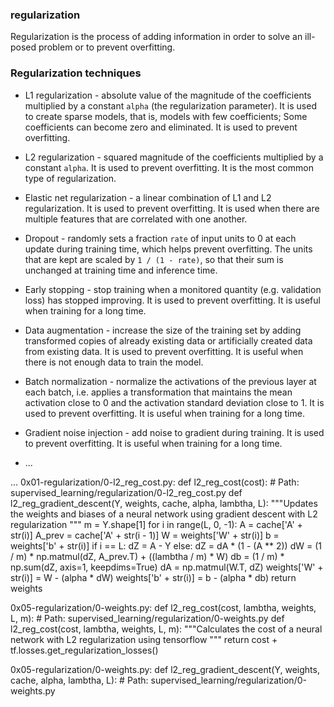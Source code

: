 ### regularization

Regularization is the process of adding information in order to solve an ill-posed problem or to prevent overfitting.

### Regularization techniques

- L1 regularization - absolute value of the magnitude of the coefficients multiplied by a constant `alpha` (the regularization parameter). It is used to create sparse models, that is, models with few coefficients; Some coefficients can become zero and eliminated. It is used to prevent overfitting.
- L2 regularization - squared magnitude of the coefficients multiplied by a constant `alpha`. It is used to prevent overfitting. It is the most common type of regularization.

- Elastic net regularization - a linear combination of L1 and L2 regularization. It is used to prevent overfitting. It is used when there are multiple features that are correlated with one another.

- Dropout - randomly sets a fraction `rate` of input units to 0 at each update during training time, which helps prevent overfitting. The units that are kept are scaled by `1 / (1 - rate)`, so that their sum is unchanged at training time and inference time.

- Early stopping - stop training when a monitored quantity (e.g. validation loss) has stopped improving. It is used to prevent overfitting. It is useful when training for a long time.

- Data augmentation - increase the size of the training set by adding transformed copies of already existing data or artificially created data from existing data. It is used to prevent overfitting. It is useful when there is not enough data to train the model.

- Batch normalization - normalize the activations of the previous layer at each batch, i.e. applies a transformation that maintains the mean activation close to 0 and the activation standard deviation close to 1. It is used to prevent overfitting. It is useful when training for a long time.

- Gradient noise injection - add noise to gradient during training. It is used to prevent overfitting. It is useful when training for a long time.
- ...

...
0x01-regularization/0-l2_reg_cost.py: def l2_reg_cost(cost): # Path: supervised_learning/regularization/0-l2_reg_cost.py
    def l2_reg_gradient_descent(Y, weights, cache, alpha, lambtha, L):
        """Updates the weights and biases of a neural network using gradient
        descent with L2 regularization
        """
        m = Y.shape[1]
        for i in range(L, 0, -1):
            A = cache['A' + str(i)]
            A_prev = cache['A' + str(i - 1)]
            W = weights['W' + str(i)]
            b = weights['b' + str(i)]
            if i == L:
                dZ = A - Y
            else:
                dZ = dA * (1 - (A ** 2))
            dW = (1 / m) * np.matmul(dZ, A_prev.T) + ((lambtha / m) * W)
            db = (1 / m) * np.sum(dZ, axis=1, keepdims=True)
            dA = np.matmul(W.T, dZ)
            weights['W' + str(i)] = W - (alpha * dW)
            weights['b' + str(i)] = b - (alpha * db)
        return weights

0x05-regularization/0-weights.py: def l2_reg_cost(cost, lambtha, weights, L, m): # Path: supervised_learning/regularization/0-weights.py
    def l2_reg_cost(cost, lambtha, weights, L, m): 
        """Calculates the cost of a neural network with L2 regularization
        using tensorflow
        """
        return cost + tf.losses.get_regularization_losses()


0x05-regularization/0-weights.py: def l2_reg_gradient_descent(Y, weights, cache, alpha, lambtha, L): # Path: supervised_learning/regularization/0-weights.py